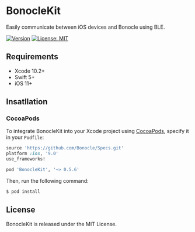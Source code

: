 # BonocleKit
Easily communicate between iOS devices and Bonocle using BLE.

[![Version](http://img.shields.io/badge/version-0.5.6-green.svg?style=flat)](https://github.com/Bonocle/BonocleKit)
[![License: MIT](http://img.shields.io/badge/license-MIT-70a1fb.svg?style=flat)](https://github.com/Bonocle/BonocleKit/blob/master/LICENSE)

## Requirements
- Xcode 10.2+
- Swift 5+
- iOS 11+

## Insatllation

### CocoaPods
To integrate BonocleKit into your Xcode project using [CocoaPods](https://cocoapods.org), specify it in your `Podfile`:
```ruby
source 'https://github.com/Bonocle/Specs.git'
platform :ios, '9.0'
use_frameworks!

pod 'BonocleKit', '~> 0.5.6'
```

Then, run the following command:

```bash
$ pod install
```

## License
BonocleKit is released under the MIT License.
